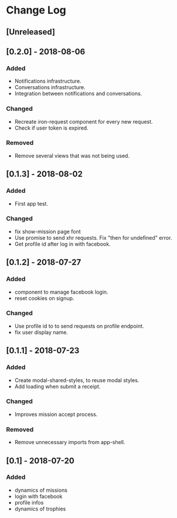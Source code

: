 # Change Log

## [Unreleased]

## [0.2.0] - 2018-08-06
### Added
- Notifications infrastructure.
- Conversations infrastructure.
- Integration between notifications and conversations.
### Changed
- Recreate iron-request component for every new request.
- Check if user token is expired.
### Removed
- Remove several views that was not being used.

## [0.1.3] - 2018-08-02
### Added
- First app test.
### Changed
- fix show-mission page font
- Use promise to send xhr requests. Fix "then for undefined" error.
- Get profile id after log in with facebook.

## [0.1.2] - 2018-07-27
### Added
- component to manage facebook login.
- reset cookies on signup.
### Changed
- Use profile id to to send requests on profile endpoint.
- fix user display name.

## [0.1.1] - 2018-07-23
### Added
- Create modal-shared-styles, to reuse modal styles.
- Add loading when submit a receipt.
### Changed
- Improves mission accept process.
### Removed
- Remove unnecessary imports from app-shell.

## [0.1] - 2018-07-20
### Added
- dynamics of missions
- login with facebook
- profile infos
- dynamics of trophies
